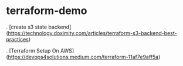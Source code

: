 # terraform-demo

. [create s3 state backend] (https://technology.doximity.com/articles/terraform-s3-backend-best-practices)


. [Terraform Setup On AWS] (https://devops4solutions.medium.com/terraform-11af7e9aff5a)